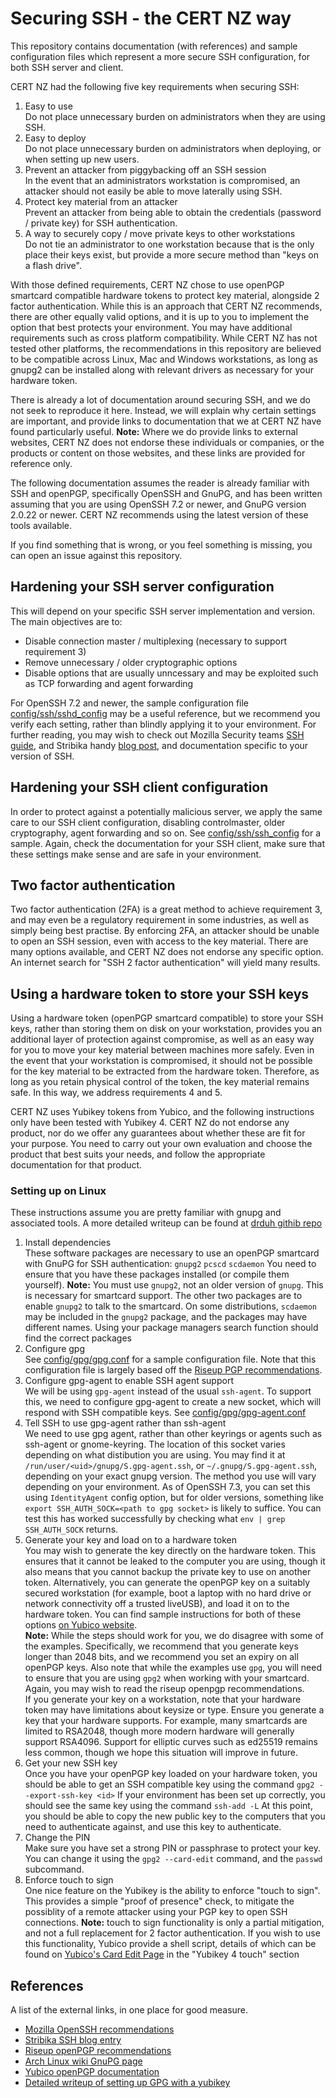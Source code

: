 # Securing SSH - the CERT NZ way

This repository contains documentation (with references) and sample configuration files which represent a more secure SSH configuration, for both SSH server and client.

CERT NZ had the following five key requirements when securing SSH:

1. Easy to use  
Do not place unnecessary burden on administrators when they are using SSH.
1.  Easy to deploy  
Do not place unnecessary burden on administrators when deploying, or when setting up new users.
1. Prevent an attacker from piggybacking off an SSH session  
In the event that an administrators workstation is compromised, an attacker should not easily be able to move laterally using SSH.
1. Protect key material from an attacker  
Prevent an attacker from being able to obtain the credentials (password / private key) for SSH authentication.
1. A way to securely copy / move private keys to other workstations  
Do not tie an administrator to one workstation because that is the only place their keys exist, but provide a more secure method than "keys on a flash drive".

With those defined requirements, CERT NZ chose to use openPGP smartcard compatible hardware tokens to protect key material, alongside 2 factor authentication. While this is an approach that CERT NZ recommends, there are other equally valid options, and it is up to you to implement the option that best protects your environment. You may have additional requirements such as cross platform compatibility. While CERT NZ has not tested other platforms, the recommendations in this repository are believed to be compatible across Linux, Mac and Windows workstations, as long as gnupg2 can be installed along with relevant drivers as necessary for your hardware token.

There is already a lot of documentation around securing SSH, and we do not seek to reproduce it here. Instead, we will explain why certain settings are important, and provide links to documentation that we at CERT NZ have found particularly useful. **Note:** Where we do provide links to external websites, CERT NZ does not endorse these individuals or companies, or the products or content on those websites, and these links are provided for reference only.

The following documentation assumes the reader is already familiar with SSH and openPGP, specifically OpenSSH and GnuPG, and has been written assuming that you are using OpenSSH 7.2 or newer, and GnuPG version 2.0.22 or newer. CERT NZ recommends using the latest version of these tools available.

If you find something that is wrong, or you feel something is missing, you can open an issue against this repository.

## Hardening your SSH server configuration
This will depend on your specific SSH server implementation and version. The main objectives are to:
* Disable connection master / multiplexing (necessary to support requirement 3)
* Remove unnecessary / older cryptographic options
* Disable options that are usually unncessary and may be exploited such as TCP forwarding and agent forwarding

For OpenSSH 7.2 and newer, the sample configuration file [config/ssh/sshd_config](config/ssh/sshd_config) may be a useful reference, but we recommend you verify each setting, rather than blindly applying it to your environment. For further reading, you may wish to check out Mozilla Security teams [SSH guide](https://wiki.mozilla.org/Security/Guidelines/OpenSSH), and Stribika handy [blog post](https://stribika.github.io/2015/01/04/secure-secure-shell.html), and documentation specific to your version of SSH.

## Hardening your SSH client configuration
In order to protect against a potentially malicious server, we apply the same care to our SSH client configuration, disabling controlmaster, older cryptography, agent forwarding and so on. See [config/ssh/ssh_config](config/ssh/ssh_config) for a sample. Again, check the documentation for your SSH client, make sure that these settings make sense and are safe in your environment.

## Two factor authentication
Two factor authentication (2FA) is a great method to achieve requirement 3, and may even be a regulatory requirement in some industries, as well as simply being best practise. By enforcing 2FA, an attacker should be unable to open an SSH session, even with access to the key material. There are many options available, and CERT NZ does not endorse any specific option. An internet search for "SSH 2 factor authentication" will yield many results.

## Using a hardware token to store your SSH keys
Using a hardware token (openPGP smartcard compatible) to store your SSH keys, rather than storing them on disk on your workstation, provides you an additional layer of protection against compromise, as well as an easy way for you to move your key material between machines more safely. Even in the event that your workstation is compromised, it should not be possible for the key material to be extracted from the hardware token. Therefore, as long as you retain physical control of the token, the key material remains safe. In this way, we address requirements 4 and 5.

CERT NZ uses Yubikey tokens from Yubico, and the following instructions only have been tested with Yubikey 4. CERT NZ do not endorse any product, nor do we offer any guarantees about whether these are fit for your purpose. You need to carry out your own evaluation and choose the product that best suits your needs, and follow the appropriate documentation for that product.

### Setting up on Linux

These instructions assume you are pretty familiar with gnupg and associated tools. A more detailed writeup can be found at [drduh githib repo](https://github.com/drduh/YubiKey-Guide)

1. Install dependencies  
These software packages are necessary to use an openPGP smartcard with GnuPG for SSH authentication: `gnupg2` `pcscd` `scdaemon` 
You need to ensure that you have these packages installed (or compile them yourself). 
**Note:** You must use `gnupg2`, not an older version of `gnupg`. This is necessary for smartcard support. The other two packages are to enable `gnupg2` to talk to the smartcard. On some distributions, `scdaemon` may be included in the `gnupg2` package, and the packages may have different names. Using your package managers search function should find the correct packages
1. Configure gpg  
See [config/gpg/gpg.conf](config/gpg/gpg.conf) for a sample configuration file. Note that this configuration file is largely based off the [Riseup PGP recommendations](https://riseup.net/en/security/message-security/openpgp/best-practices).
1. Configure gpg-agent to enable SSH agent support  
We will be using `gpg-agent` instead of the usual `ssh-agent`. To support this, we need to configure gpg-agent to create a new socket, which will respond with SSH compatible keys. See [config/gpg/gpg-agent.conf](config/gpg/gpg-agent.conf)
1. Tell SSH to use gpg-agent rather than ssh-agent  
We need to use gpg agent, rather than other keyrings or agents such as ssh-agent or gnome-keyring. The location of this socket varies depending on what distibution you are using. You may find it at `/run/user/<uid>/gnupg/S.gpg-agent.ssh`, or `~/.gnupg/S.gpg-agent.ssh`, depending on your exact gnupg version. The method you use will vary depending on your environment. As of OpenSSH 7.3, you can set this using `IdentityAgent` config option, but for older versions, something like `export SSH_AUTH_SOCK=<path to gpg socket>` is likely to suffice. You can test this has worked successfully by checking what `env | grep SSH_AUTH_SOCK` returns.
1. Generate your key and load on to a hardware token  
You may wish to generate the key directly on the hardware token. This ensures that it cannot be leaked to the computer you are using, though it also means that you cannot backup the private key to use on another token. Alternatively, you can generate the openPGP key on a suitably secured workstation (for example, boot a laptop with no hard drive or network connectivity off a trusted liveUSB), and load it on to the hardware token. You can find sample instructions for both of these options [on Yubico website](https://developers.yubico.com/PGP/Importing_keys.html).  
**Note:** While the steps should work for you, we do disagree with some of the examples. Specifically, we recommend that you generate keys longer than 2048 bits, and we recommend you set an expiry on all openPGP keys. Also note that while the examples use `gpg`, you will need to ensure that you are using `gpg2` when working with your smartcard. Again, you may wish to read the riseup openpgp recommendations.  
If you generate your key on a workstation, note that your hardware token may have limitations about keysize or type. Ensure you generate a key that your hardware supports. For example, many smartcards are limited to RSA2048, though more modern hardware will generally support RSA4096. Support for elliptic curves such as ed25519 remains less common, though we hope this situation will improve in future.
1. Get your new SSH key  
Once you have your openPGP key loaded on your hardware token, you should be able to get an SSH compatible key using the command `gpg2 --export-ssh-key <id>`
If your environment has been set up correctly, you should see the same key using the command `ssh-add -L`
At this point, you should be able to copy the new public key to the computers that you need to authenticate against, and use this key to authenticate.
1. Change the PIN  
Make sure you have set a strong PIN or passphrase to protect your key. You can change it using the `gpg2 --card-edit` command, and the `passwd` subcommand.
1. Enforce touch to sign  
One nice feature on the Yubikey is the ability to enforce "touch to sign". This provides a simple "proof of presence" check, to mitigate the possiblity of a remote attacker using your PGP key to open SSH connections. **Note:** touch to sign functionality is only a partial mitigation, and not a full replacement for 2 factor authentication. If you wish to use this functionality, Yubico provide a shell script, details of which can be found on [Yubico's Card Edit Page](https://developers.yubico.com/PGP/Card_edit.html) in the "Yubikey 4 touch" section

## References

A list of the external links, in one place for good measure.

* [Mozilla OpenSSH recommendations](https://wiki.mozilla.org/Security/Guidelines/OpenSSH)
* [Stribika SSH blog entry](https://stribika.github.io/2015/01/04/secure-secure-shell.html)
* [Riseup openPGP recommendations](https://riseup.net/en/security/message-security/openpgp/best-practices)
* [Arch Linux wiki GnuPG page](https://wiki.archlinux.org/index.php/GnuPG)
* [Yubico openPGP documentation](https://developers.yubico.com/PGP/)
* [Detailed writeup of setting up GPG with a yubikey](https://github.com/drduh/YubiKey-Guide)
